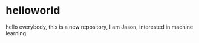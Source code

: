 # helloworld
hello everybody, this is a new repository, 
I am Jason, interested in machine learning
